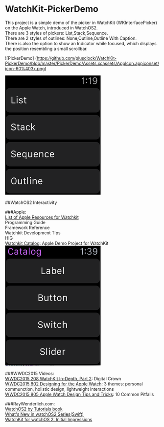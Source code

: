 # WatchKit-PickerDemo

This project is a simple demo of the picker in WatchKit (WKInterfacePicker) on the Apple Watch, introduced in WatchOS2.  
There are 3 styles of pickers: List,Stack,Sequence.  
There are 2 styles of outlines: None,Outline,Outline With Caption.  
There is also the option to show an Indicator while focused, which displays the position resembling a small scrollbar.  

![PickerDemo] (https://github.com/plusclock/WatchKit-PickerDemo/blob/master/PickerDemo/Assets.xcassets/AppIcon.appiconset/icon-60%403x.png) 

![pickerDemo](https://github.com/plusclock/WatchKit-PickerDemo/blob/master/pickerDemo.gif)

##WatchOS2 Interactivity

###Apple:  
[List of Apple Resources for Watchkit](https://developer.apple.com/watchkit/)  
Programming Guide  
Framework Reference  
Watchkit Development Tips  
HIG  
[Watchkit Catalog](https://developer.apple.com/library/ios/samplecode/WKInterfaceCatalog/Introduction/Intro.html): Apple Demo Project for WatchKit   
![Watchkit Catalog](https://github.com/plusclock/WatchKit-PickerDemo/blob/master/apple_catalog.png)


###WWDC2015 Videos:  
[WWDC2015 208 WatchKit In-Depth, Part 2](https://developer.apple.com/videos/play/wwdc2015-208/): Digital Crown  
[WWDC2015 802 Designing for the Apple Watch](https://developer.apple.com/videos/play/wwdc2015-802/): 3 themes: personal communction, holistic design, lightweight interactions  
[WWDC2015 805 Apple Watch Design Tips and Tricks](https://developer.apple.com/videos/play/wwdc2015-805/): 10 Common Pitfalls


###RayWenderlich.com:  
[WatchOS2 by Tutorials book](http://www.raywenderlich.com/store/watchos-2-by-tutorials)  
[What's New in watchOS2 Series(Swift)](http://www.raywenderlich.com/video-tutorials#watchos2)  
[WatchKit for watchOS 2: Initial Impressions](http://www.raywenderlich.com/108415/watchkit-for-watchos-2)  
